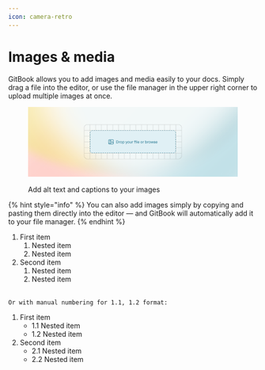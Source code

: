 ```yaml
---
icon: camera-retro
---
```


# Images & media

GitBook allows you to add images and media easily to your docs. Simply drag a file into the editor, or use the file manager in the upper right corner to upload multiple images at once.

<figure><img src="../.gitbook/assets/images-and-media.png" alt=""><figcaption><p>Add alt text and captions to your images</p></figcaption></figure>

{% hint style="info" %}
You can also add images simply by copying and pasting them directly into the editor — and GitBook will automatically add it to your file manager.
{% endhint %}

1. First item
   1. Nested item
   2. Nested item
2. Second item
   1. Nested item
   2. Nested item
```

Or with manual numbering for 1.1, 1.2 format:
```
1. First item
   - 1.1 Nested item
   - 1.2 Nested item
2. Second item
   - 2.1 Nested item
   - 2.2 Nested item
